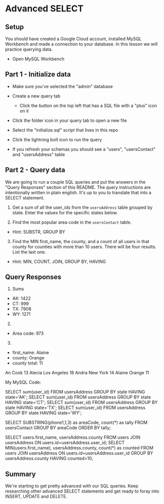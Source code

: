 # Advanced SELECT

## Setup

You should have created a Google Cloud account, installed MySQL Workbench and made a connection to your database. In this lesson we will practice querying data.

* Open MySQL Workbench

## Part 1 - Initialize data

* Make sure you've selected the "admin" database

* Create a new query tab
  * Click the button on the top left that has a SQL file with a "plus" icon on it

* Click the folder icon in your query tab to open a new file

* Select the "initialize.sql" script that lives in this repo

* Click the lightning bolt icon to run the query

* If you refresh your schemas you should see a "users", "usersContact" and "usersAddress" table

## Part 2 - Query data

We are going to run a couple SQL queries and put the answers in the "Query Responses" section of this README. The query instructions are intentionally written in plain english. It's up to you to translate that into a SELECT statement.

1. Get a sum of all the user_ids from the `usersAddress` table grouped by state. Enter the values for the specific states below.

2. Find the most popular area code in the `usersContact` table. 
  * Hint: SUBSTR, GROUP BY

3. Find the MIN first_name, the county, and a count of all users in that county for counties with more than 10 users. There will be four results. List the last one. 
  * Hint: MIN, COUNT, JOIN, GROUP BY, HAVING


## Query Responses

1. Sums
  * AK: 1422
  * CT: 999
  * TX: 7908
  * WY: 1271

2.
  * Area code: 973

3.
  * first_name: Alaine
  * county: Orange
  * county total: 11

  An	Cook	13
Alecia	Los Angeles	18
Andra	New York	14
Alaine	Orange	11

My MySQL Code:

SELECT sum(user_id) FROM usersAddress GROUP BY state HAVING state='AK';
SELECT sum(user_id) FROM usersAddress GROUP BY state HAVING state='CT';
SELECT sum(user_id) FROM usersAddress GROUP BY state HAVING state='TX';
SELECT sum(user_id) FROM usersAddress GROUP BY state HAVING state='WY';

SELECT SUBSTRING(phone1,1,3) as areaCode, count(*) as tally FROM usersContact GROUP BY areaCode ORDER BY tally;

SELECT users.first_name, usersAddress.county FROM users JOIN usersAddress ON users.id=usersAddress.user_id;
SELECT MIN(users.first_name), usersAddress.county, count(*) as counted FROM users JOIN usersAddress ON users.id=usersAddress.user_id GROUP BY usersAddress.county HAVING counted>10;



## Summary

We're starting to get pretty advanced with our SQL queries. Keep researching other advanced SELECT statements and get ready to foray into INSERT, UPDATE and DELETE.